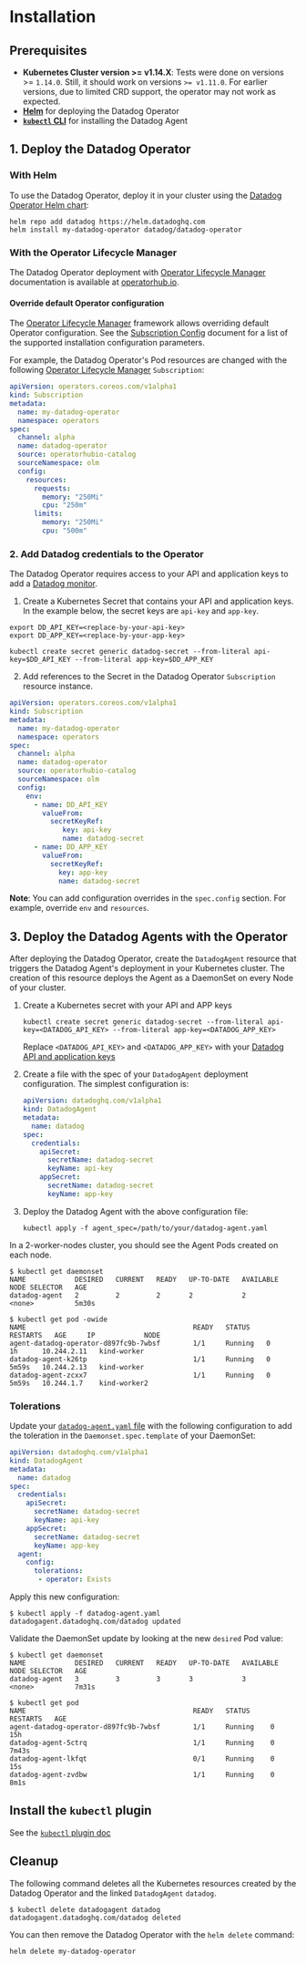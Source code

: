 # Installation

## Prerequisites

- **Kubernetes Cluster version >= v1.14.X**: Tests were done on versions >= `1.14.0`. Still, it should work on versions `>= v1.11.0`. For earlier versions, due to limited CRD support, the operator may not work as expected.
- **[Helm][1]** for deploying the Datadog Operator
- **[`kubectl` CLI][2]** for installing the Datadog Agent

## 1. Deploy the Datadog Operator

### With Helm

To use the Datadog Operator, deploy it in your cluster using the [Datadog Operator Helm chart][3]:

   ```shell
   helm repo add datadog https://helm.datadoghq.com
   helm install my-datadog-operator datadog/datadog-operator
   ```

### With the Operator Lifecycle Manager

The Datadog Operator deployment with [Operator Lifecycle Manager][4] documentation is available at [operatorhub.io][5].

#### Override default Operator configuration

The [Operator Lifecycle Manager][4] framework allows overriding default Operator configuration. See the [Subscription Config][6] document for a list of the supported installation configuration parameters.

For example, the Datadog Operator's Pod resources are changed with the following [Operator Lifecycle Manager][4] `Subscription`:

```yaml
apiVersion: operators.coreos.com/v1alpha1
kind: Subscription
metadata:
  name: my-datadog-operator
  namespace: operators
spec:
  channel: alpha
  name: datadog-operator
  source: operatorhubio-catalog
  sourceNamespace: olm
  config:
    resources:
      requests:
        memory: "250Mi"
        cpu: "250m"
      limits:
        memory: "250Mi"
        cpu: "500m"
```

### 2. Add Datadog credentials to the Operator

The Datadog Operator requires access to your API and application keys to add a [Datadog monitor](https://docs.datadoghq.com/monitors/). 

1. Create a Kubernetes Secret that contains your API and application keys. In the example below, the secret keys are `api-key` and `app-key`.

```
export DD_API_KEY=<replace-by-your-api-key>
export DD_APP_KEY=<replace-by-your-app-key>

kubectl create secret generic datadog-secret --from-literal api-key=$DD_API_KEY --from-literal app-key=$DD_APP_KEY
```

2. Add references to the Secret in the Datadog Operator `Subscription` resource instance. 

```yaml
apiVersion: operators.coreos.com/v1alpha1
kind: Subscription
metadata:
  name: my-datadog-operator
  namespace: operators
spec:
  channel: alpha
  name: datadog-operator
  source: operatorhubio-catalog
  sourceNamespace: olm
  config:
    env:
      - name: DD_API_KEY
        valueFrom:
          secretKeyRef: 
             key: api-key
             name: datadog-secret
      - name: DD_APP_KEY
        valueFrom:
          secretKeyRef: 
            key: app-key
            name: datadog-secret
```

**Note**: You can add configuration overrides in the `spec.config` section. For example, override `env` and `resources`.

## 3. Deploy the Datadog Agents with the Operator

After deploying the Datadog Operator, create the `DatadogAgent` resource that triggers the Datadog Agent's deployment in your Kubernetes cluster. The creation of this resource deploys the Agent as a DaemonSet on every Node of your cluster.

1. Create a Kubernetes secret with your API and APP keys

   ```shell
   kubectl create secret generic datadog-secret --from-literal api-key=<DATADOG_API_KEY> --from-literal app-key=<DATADOG_APP_KEY>
   ```
   Replace `<DATADOG_API_KEY>` and `<DATADOG_APP_KEY>` with your [Datadog API and application keys][7]

1. Create a file with the spec of your `DatadogAgent` deployment configuration. The simplest configuration is:

   ```yaml
   apiVersion: datadoghq.com/v1alpha1
   kind: DatadogAgent
   metadata:
     name: datadog
   spec:
     credentials:
       apiSecret:
         secretName: datadog-secret
         keyName: api-key
       appSecret:
         secretName: datadog-secret
         keyName: app-key
   ```

1. Deploy the Datadog Agent with the above configuration file:
   ```shell
   kubectl apply -f agent_spec=/path/to/your/datadog-agent.yaml
   ```

In a 2-worker-nodes cluster, you should see the Agent Pods created on each node.

```shell
$ kubectl get daemonset
NAME            DESIRED   CURRENT   READY   UP-TO-DATE   AVAILABLE   NODE SELECTOR   AGE
datadog-agent   2         2         2       2            2           <none>          5m30s

$ kubectl get pod -owide
NAME                                         READY   STATUS    RESTARTS   AGE     IP            NODE
agent-datadog-operator-d897fc9b-7wbsf        1/1     Running   0          1h      10.244.2.11   kind-worker
datadog-agent-k26tp                          1/1     Running   0          5m59s   10.244.2.13   kind-worker
datadog-agent-zcxx7                          1/1     Running   0          5m59s   10.244.1.7    kind-worker2
```

### Tolerations

Update your [`datadog-agent.yaml` file][8] with the following configuration to add the toleration in the `Daemonset.spec.template` of your DaemonSet:

   ```yaml
   apiVersion: datadoghq.com/v1alpha1
   kind: DatadogAgent
   metadata:
     name: datadog
   spec:
     credentials:
       apiSecret:
         secretName: datadog-secret
         keyName: api-key
       appSecret:
         secretName: datadog-secret
         keyName: app-key
     agent:
       config:
         tolerations:
          - operator: Exists
   ```
Apply this new configuration:

```shell
$ kubectl apply -f datadog-agent.yaml
datadogagent.datadoghq.com/datadog updated
```

Validate the DaemonSet update by looking at the new `desired` Pod value:

```shell
$ kubectl get daemonset
NAME            DESIRED   CURRENT   READY   UP-TO-DATE   AVAILABLE   NODE SELECTOR   AGE
datadog-agent   3         3         3       3            3           <none>          7m31s

$ kubectl get pod
NAME                                         READY   STATUS     RESTARTS   AGE
agent-datadog-operator-d897fc9b-7wbsf        1/1     Running    0          15h
datadog-agent-5ctrq                          1/1     Running    0          7m43s
datadog-agent-lkfqt                          0/1     Running    0          15s
datadog-agent-zvdbw                          1/1     Running    0          8m1s
```

## Install the `kubectl` plugin

See the [`kubectl` plugin doc](/docs/kubectl-plugin.md)

## Cleanup

The following command deletes all the Kubernetes resources created by the Datadog Operator and the linked `DatadogAgent` `datadog`.

```shell
$ kubectl delete datadogagent datadog
datadogagent.datadoghq.com/datadog deleted
```

You can then remove the Datadog Operator with the `helm delete` command:

```shell
helm delete my-datadog-operator
```

[1]: https://helm.sh
[2]: https://kubernetes.io/docs/tasks/tools/install-kubectl/
[3]: https://artifacthub.io/packages/helm/datadog/datadog-operator
[4]: https://olm.operatorframework.io/
[5]: https://operatorhub.io/operator/datadog-operator
[6]: https://github.com/operator-framework/operator-lifecycle-manager/blob/master/doc/design/subscription-config.md
[7]: https://app.datadoghq.com/account/settings#api
[8]: https://github.com/DataDog/datadog-operator/blob/main/examples/datadogagent/datadog-agent-with-tolerations.yaml
